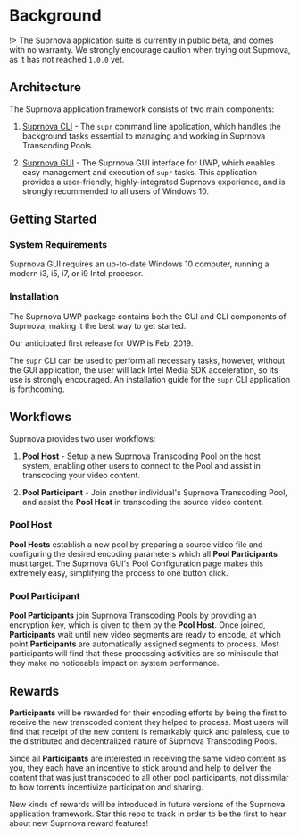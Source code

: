 # Background

!> The Suprnova application suite is currently in public beta, and comes with no warranty. We strongly encourage caution when trying out Suprnova, as it has not reached `1.0.0` yet.

## Architecture

The Suprnova application framework consists of two main components:

1) [Suprnova CLI](supr.md) - The `supr` command line application, which handles the background tasks essential to managing and working in Suprnova Transcoding Pools.

2) [Suprnova GUI](gui.md) - The Suprnova GUI interface for UWP, which enables easy management and execution of `supr` tasks. This application provides a user-friendly, highly-integrated Suprnova experience, and is strongly recommended to all users of Windows 10.

## Getting Started

### System Requirements

Suprnova GUI requires an up-to-date Windows 10 computer, running a modern i3, i5, i7, or i9 Intel procesor.

### Installation

The Suprnova UWP package contains both the GUI and CLI components of Suprnova, making it the best way to get started.

Our anticipated first release for UWP is Feb, 2019.

The `supr` CLI can be used to perform all necessary tasks, however, without the GUI application, the user will lack Intel Media SDK acceleration, so its use is strongly encouraged. An installation guide for the `supr` CLI application is forthcoming.

## Workflows

Suprnova provides two user workflows:

1) [**Pool Host**](/gui?id=host-view) - Setup a new Suprnova Transcoding Pool on the host system, enabling other users to connect to the Pool and assist in transcoding your video content.

2) **Pool Participant** - Join another individual's Suprnova Transcoding Pool, and assist the **Pool Host** in transcoding the source video content.

### Pool Host

**Pool Hosts** establish a new pool by preparing a source video file and configuring the desired encoding parameters which all **Pool Participants** must target. The Suprnova GUI's Pool Configuration page makes this extremely easy, simplifying the process to one button click.

### Pool Participant

**Pool Participants** join Suprnova Transcoding Pools by providing an encryption key, which is given to them by the **Pool Host**. Once joined, **Participants** wait until new video segments are ready to encode, at which point **Participants** are automatically assigned segments to process. Most participants will find that these processing activities are so miniscule that they make no noticeable impact on system performance.

## Rewards

**Participants** will be rewarded for their encoding efforts by being the first to receive the new transcoded content they helped to process. Most users will find that receipt of the new content is remarkably quick and painless, due to the distributed and decentralized nature of Suprnova Transcoding Pools.

Since all **Participants** are interested in receiving the same video content as you, they each have an incentive to stick around and help to deliver the content that was just transcoded to all other pool participants, not dissimilar to how torrents incentivize participation and sharing.

New kinds of rewards will be introduced in future versions of the Suprnova application framework. Star this repo to track in order to be the first to hear about new Suprnova reward features!
